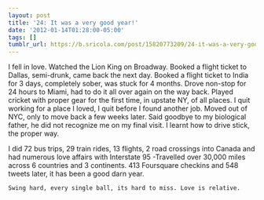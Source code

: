```yaml
---
layout: post
title: '24: It was a very good year!'
date: '2012-01-14T01:28:00-05:00'
tags: []
tumblr_url: https://b.sricola.com/post/15820773209/24-it-was-a-very-good-year
---
```

I fell in love. Watched the Lion King on Broadway. Booked a flight ticket to Dallas, semi-drunk, came back the next day. Booked a flight ticket to India for 3 days, completely sober, was stuck for 4 months. Drove non-stop for 24 hours to Miami, had to do it all over again on the way back. Played cricket with proper gear for the first time, in upstate NY, of all places. I quit working for a place I loved, I quit before I found another job. Moved out of NYC, only to move back a few weeks later. Said goodbye to my biological father, he did not recognize me on my final visit. I learnt how to drive stick, the proper way.

I did 72 bus trips, 29 train rides, 13 flights, 2 road crossings into Canada and had numerous love affairs with Interstate 95 -Travelled over 30,000 miles across 6 countries and 3 continents. 413 Foursquare checkins and 548 tweets later, it has been a good darn year.

    Swing hard, every single ball, its hard to miss. Love is relative.

